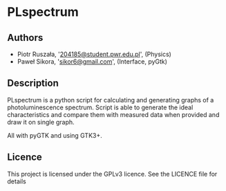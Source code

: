 # PLspectrum

## Authors
* Piotr Ruszała, '204185@student.pwr.edu.pl', (Physics)
* Paweł Sikora, 'sikor6@gmail.com', (Interface, pyGtk)

## Description
PLspectrum is a python script for calculating and generating graphs of a photoluminescence spectrum.
Script is able to generate the ideal characteristics and compare them with measured data when provided
and draw it on single graph.

All with pyGTK and using GTK3+.

## Licence
This project is licensed under the GPLv3 licence. See the LICENCE file for details
